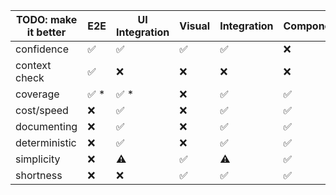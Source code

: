 | TODO: make it better | E2E   | UI Integration | Visual | Integration | Component/Unit |
| -------------------- | ----- | -------------- | ------ | ----------- | -------------- |
| confidence           | ✅    | ✅             | ✅     | ✅          | ❌             |
| context check        | ✅    | ❌             | ❌     | ❌          | ❌             |
| coverage             | ✅ \* | ✅ \*          | ❌     | ✅          | ✅             |
| cost/speed           | ❌    | ✅             | ❌     | ✅          | ✅             |
| documenting          | ❌    | ✅             | ❌     | ✅          | ✅             |
| deterministic        | ❌    | ✅             | ❌     | ✅          | ✅             |
| simplicity           | ❌    | ⚠️             | ✅     | ⚠️          | ✅             |
| shortness            | ❌    | ❌             | ✅     | ✅          | ✅             |
